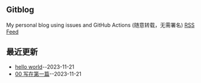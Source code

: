 ## Gitblog
My personal blog using issues and GitHub Actions (随意转载，无需署名)
[RSS Feed](https://raw.githubusercontent.com/justin-xjp/gitblog/master/feed.xml)

## 最近更新
- [hello world](https://github.com/justin-xjp/gitblog/issues/2)--2023-11-21
- [00 写在第一篇](https://github.com/justin-xjp/gitblog/issues/1)--2023-11-21
